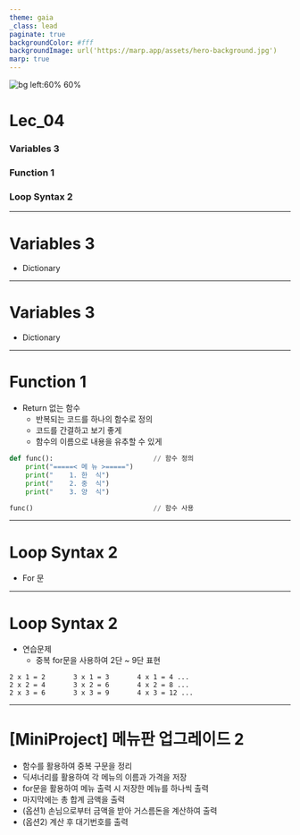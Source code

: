 ```yaml
---
theme: gaia
_class: lead
paginate: true
backgroundColor: #fff
backgroundImage: url('https://marp.app/assets/hero-background.jpg')
marp: true
---
```


![bg left:60% 60%](https://www.python.org/static/community_logos/python-logo-inkscape.svg)

# **Lec_04**
### Variables 3
### Function 1 
### Loop Syntax 2

---
# Variables 3
- Dictionary

---
# Variables 3
- Dictionary

---
# Function 1
- Return 없는 함수
    - 반복되는 코드를 하나의 함수로 정의
    - 코드를 간결하고 보기 좋게
    - 함수의 이름으로 내용을 유추할 수 있게

``` python
def func():                         // 함수 정의
    print("=====< 메 뉴 >=====")
    print("    1. 한  식")
    print("    2. 중  식")
    print("    3. 양  식")

func()                              // 함수 사용
```

---
# Loop Syntax 2
- For 문

---
# Loop Syntax 2
- 연습문제
    - 중복 for문을 사용하여 2단 ~ 9단 표현
``` console
2 x 1 = 2       3 x 1 = 3       4 x 1 = 4 ...
2 x 2 = 4       3 x 2 = 6       4 x 2 = 8 ...
2 x 3 = 6       3 x 3 = 9       4 x 3 = 12 ...
```

---
# [MiniProject] 메뉴판 업그레이드 2
- 함수를 활용하여 중복 구문을 정리
- 딕셔너리를 활용하여 각 메뉴의 이름과 가격을 저장
- for문을 활용하여 메뉴 출력 시 저장한 메뉴를  하나씩 출력
- 마지막에는 총 합계 금액을 출력
- (옵션1) 손님으로부터 금액을 받아 거스름돈을 계산하여 출력
- (옵션2) 계산 후 대기번호를 출력